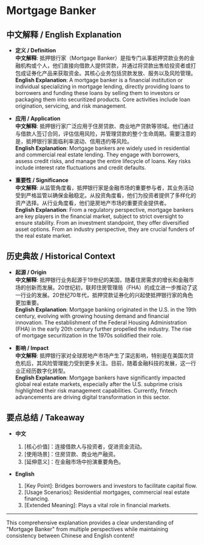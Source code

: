 # Mortgage Banker

## 中文解释 / English Explanation

* **定义 / Definition**  
  **中文解释**: 抵押银行家（Mortgage Banker）是指专门从事抵押贷款业务的金融机构或个人，他们直接向借款人提供贷款，并通过将贷款出售给投资者或打包成证券化产品来获取资金。其核心业务包括贷款发放、服务以及风险管理。  
  **English Explanation**: A mortgage banker is a financial institution or individual specializing in mortgage lending, directly providing loans to borrowers and funding these loans by selling them to investors or packaging them into securitized products. Core activities include loan origination, servicing, and risk management.

* **应用 / Application**  
  **中文解释**: 抵押银行家广泛应用于住房贷款、商业地产贷款等领域。他们通过与借款人签订合同，评估信用风险，并管理贷款的整个生命周期。需要注意的是，抵押银行家面临利率波动、信用违约等风险。  
  **English Explanation**: Mortgage bankers are widely used in residential and commercial real estate lending. They engage with borrowers, assess credit risks, and manage the entire lifecycle of loans. Key risks include interest rate fluctuations and credit defaults.

* **重要性 / Significance**  
  **中文解释**: 从监管角度看，抵押银行家是金融市场的重要参与者，其业务活动受到严格监管以确保金融稳定。从投资角度看，他们为投资者提供了多样化的资产选择。从行业角度看，他们是房地产市场的重要资金提供者。  
  **English Explanation**: From a regulatory perspective, mortgage bankers are key players in the financial market, subject to strict oversight to ensure stability. From an investment standpoint, they offer diversified asset options. From an industry perspective, they are crucial funders of the real estate market.

## 历史典故 / Historical Context

* **起源 / Origin**  
  **中文解释**: 抵押银行业务起源于19世纪的美国，随着住房需求的增长和金融市场的创新而发展。20世纪初，联邦住房管理局（FHA）的成立进一步推动了这一行业的发展。20世纪70年代，抵押贷款证券化的兴起使抵押银行家的角色更加重要。  
  **English Explanation**: Mortgage banking originated in the U.S. in the 19th century, evolving with growing housing demand and financial innovation. The establishment of the Federal Housing Administration (FHA) in the early 20th century further propelled the industry. The rise of mortgage securitization in the 1970s solidified their role.

* **影响 / Impact**  
  **中文解释**: 抵押银行家对全球房地产市场产生了深远影响，特别是在美国次贷危机后，其风险管理能力受到更多关注。目前，随着金融科技的发展，这一行业正经历数字化转型。  
  **English Explanation**: Mortgage bankers have significantly impacted global real estate markets, especially after the U.S. subprime crisis highlighted their risk management capabilities. Currently, fintech advancements are driving digital transformation in this sector.

## 要点总结 / Takeaway

* **中文**  
  1. [核心价值]：连接借款人与投资者，促进资金流动。
  2. [使用场景]：住房贷款、商业地产融资。
  3. [延伸意义]：在金融市场中扮演重要角色。

* **English**  
  1. [Key Point]: Bridges borrowers and investors to facilitate capital flow.
  2. [Usage Scenarios]: Residential mortgages, commercial real estate financing.
  3. [Extended Meaning]: Plays a vital role in financial markets.

---

This comprehensive explanation provides a clear understanding of "Mortgage Banker" from multiple perspectives while maintaining consistency between Chinese and English content!